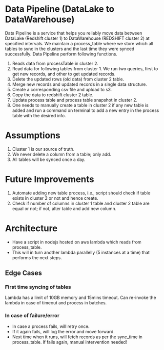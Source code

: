 # Data Pipeline (DataLake to DataWarehouse)
Data Pipeline is a service that helps you reliably move data between DataLake (Redshift cluster 1) to DataWarehouse (REDSHIFT cluster 2) at specified intervals.
We maintain a process_table where we store which all tables to sync in the clusters and the last time they were synced successfully. 
Data Pipeline perform following functions.
1. Reads data from processTable in cluster 2.
2. Read data for following tables from cluster 1. We run two queries, first to get new records, and other to get updated records.
3. Delete the updated rows (old data) from cluster 2 table.
4. Merge new records and updated records in a single data structure.
4. Create a corresponding csv file and upload to s3.
5. Copy the data to redshift cluster 2 table.
6. Update process table and process table snapshot in cluster 2.
7. One needs to manually create a table in cluster 2 if any new table is added and run a command on terminal to add a new entry in the process table with the desired info.

# Assumptions
1. Cluster 1 is our source of truth.
2. We never delete a column from a table; only add.
3. All tables will be synced once a day.

# Future Improvements
1. Automate adding new table process, i.e., script should check if table exists in cluster 2 or not and hence create.
2. Check if number of columns in cluster 1 table and cluster 2 table are equal or not; if not, alter table and add new column.

# Architecture
- Have a script in nodejs hosted on aws lambda which reads from process_table.
- This will in turn another lambda parallelly (5 instances at a time) that performs the next steps.

## Edge Cases

### First time syncing of tables
Lambda has a limit of 10GB memory and 15mins timeout. Can re-invoke the lambda in case of timeout and process in batches.

### In case of failure/error
- In case a process fails, will retry once.
- If it again fails, will log the error and move forward.
- Next time when it runs, will fetch records as per the sync_time in process_table. If fails again, manual intervention needed!